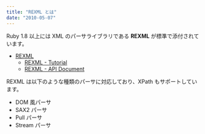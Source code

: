 ```yaml
---
title: "REXML とは"
date: "2010-05-07"
---
```


Ruby 1.8 以上には XML のパーサライブラリである **REXML** が標準で添付されています。

- [REXML](http://www.germane-software.com/software/rexml/)
  - [REXML - Tutorial](http://www.germane-software.com/software/rexml/docs/tutorial.html)
  - [REXML - API Document](http://www.germane-software.com/software/XML/rexml/doc/)

REXML は以下のような種類のパーサに対応しており、XPath もサポートしています。

- DOM 風パーサ
- SAX2 パーサ
- Pull パーサ
- Stream パーサ

